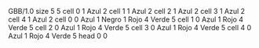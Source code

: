 <gs-board> GBB/1.0
size 5 5
cell 0 1 Azul 2 
cell 1 1 Azul 2 
cell 2 1 Azul 2 
cell 3 1 Azul 2 
cell 4 1 Azul 2 
cell 0 0 Azul 1 Negro 1 Rojo 4 Verde 5 
cell 1 0 Azul 1 Rojo 4 Verde 5 
cell 2 0 Azul 1 Rojo 4 Verde 5 
cell 3 0 Azul 1 Rojo 4 Verde 5 
cell 4 0 Azul 1 Rojo 4 Verde 5 
head 0 0
 </gs-board>